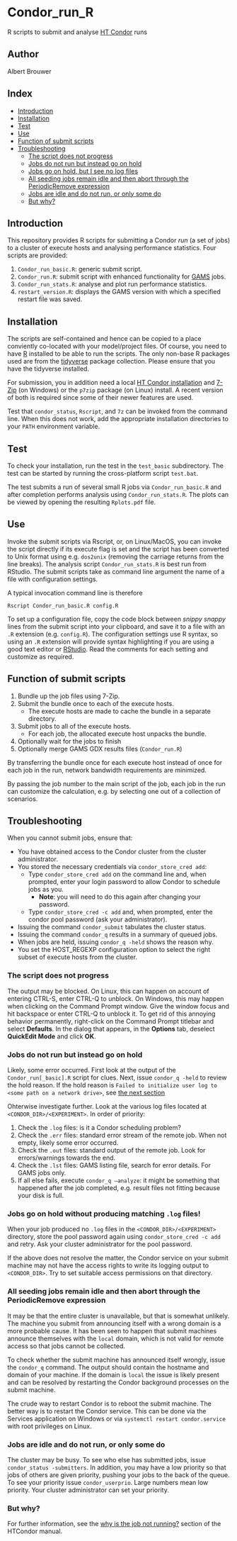 # Condor_run_R
R scripts to submit and analyse [HT Condor](https://research.cs.wisc.edu/htcondor/) runs

## Author
Albert Brouwer

## Index

* [Introduction](#introduction)
* [Installation](#installation)
* [Test](#test)
* [Use](#use)
* [Function of submit scripts](#function-of-submit-scripts)
* [Troubleshooting](#troubleshooting)
  + [The script does not progress](#the-script-does-not-progress)
  + [Jobs do not run but instead go on hold](#jobs-do-not-run-but-instead-go-on-hold)
  + [Jobs go on hold, but I see no log files](#jobs-go-on-hold-but-i-see-no-log-files)
  + [All seeding jobs remain idle and then abort through the PeriodicRemove expression](#all-seeding-jobs-remain-idle-and-then-abort-through-the-periodicremove-expression)
  + [Jobs are idle and do not run, or only some do](#jobs-are-idle-and-do-not-run-or-only-some-do)
  + [But why?](#but-why)

## Introduction
This repository provides R scripts for submitting a Condor *run* (a set of jobs) to a cluster of execute hosts and analysing performance statistics. Four scripts are provided:
1. `Condor_run_basic.R`: generic submit script.
2. `Condor_run.R`: submit script with enhanced functionality for [GAMS](https://www.gams.com/) jobs.
3. `Condor_run_stats.R`: analyse and plot run performance statistics.
4. `restart_version.R`: displays the GAMS version with which a specified restart file was saved.

## Installation
The scripts are self-contained and hence can be copied to a place conviently co-located with your model/project files. Of course, you need to have [R](https://www.r-project.org/) installed to be able to run the scripts. The only non-base R packages used are from the [tidyverse](https://www.tidyverse.org/) package collection. Please ensure that you have the tidyverse installed.

For submission, you in addition need a local [HT Condor installation](https://research.cs.wisc.edu/htcondor/downloads/) and [7-Zip](https://www.7-zip.org/) (on Windows) or the `p7zip` package (on Linux) install. A recent version of both is required since some of their newer features are used.

Test that `condor_status`, `Rscript`, and `7z` can be invoked from the command line. When this does not work, add the appropriate installation directories to your `PATH` environment variable.

## Test
To check your installation, run the test in the `test_basic` subdirectory. The test can be started by running the cross-platform script `test.bat`.

The test submits a run of several small R jobs via `Condor_run_basic.R` and after completion performs analysis using `Condor_run_stats.R`. The plots can be viewed by opening the resulting `Rplots.pdf` file.

## Use
Invoke the submit scripts via Rscript, or, on Linux/MacOS, you can invoke the script directly if its execute flag is set and the script has been converted to Unix format using e.g. `dos2unix` (removing the carriage returns from the line breaks). The analysis script `Condor_run_stats.R` is best run from RStudio. The submit scripts take as command line argument the name of a file with configuration settings. 

A typical invocation command line is therefore

`Rscript Condor_run_basic.R config.R`

To set up a configuration file, copy the code block between *snippy snappy* lines from the submit script into your clipboard, and save it to a file with an `.R` extension (e.g. `config.R`). The configuration settings use R syntax, so using an `.R` extension will provide syntax highlighting if you are using a good text editor or [RStudio](https://rstudio.com/). Read the comments for each setting and customize as required.

## Function of submit scripts
1. Bundle up the job files using 7-Zip.
2. Submit the bundle once to each of the execute hosts.
   - The execute hosts are made to cache the bundle in a separate directory.
3. Submit jobs to all of the execute hosts.
   - For each job, the allocated execute host unpacks the bundle.
4. Optionally wait for the jobs to finish
5. Optionally merge GAMS GDX results files (`Condor_run.R`)

By transferring the bundle once for each execute host instead of once for each job in the run, network bandwidth requirements are minimized.

By passing the job number to the main script of the job, each job in the run can customize the calculation, e.g. by selecting one out of a collection of scenarios.

## Troubleshooting
When you cannot submit jobs, ensure that:
- You have obtained access to the Condor cluster from the cluster administrator.
- You stored the necessary credentials via `condor_store_cred add`:
  * Type `condor_store_cred add` on the command line and, when prompted, enter your login password to allow Condor to schedule jobs as you.
    + **Note**: you will need to do this again after changing your password. 
  * Type `condor_store_cred -c add` and, when prompted, enter the condor pool password (ask your administrator).
- Issuing the command `condor_submit` tabulates the cluster status.
- Issuing the command `condor_q` results in a summary of queued jobs.
- When jobs are held, issuing `condor_q -held` shows the reason why.
- You set the HOST_REGEXP configuration option to select the right subset of execute hosts from the cluster.

### The script does not progress
The output may be blocked. On Linux, this can happen on account of entering CTRL-S, enter CTRL-Q to unblock. On Windows, this may happen when clicking on the Command Prompt window. Give the window focus and hit backspace or enter CTRL-Q to unblock it. To get rid of this annoying behavior permanently, right-click on the Command Prompt titlebar and select **Defaults**. In the dialog that appears, in the **Options** tab, deselect **QuickEdit Mode** and click **OK**.

### Jobs do not run but instead go on hold
Likely, some error occurred. First look at the output of the ``Condor_run[_basic].R`` script for
clues. Next, issue `condor_q -held` to review the hold reason. If the hold reason  is `Failed to
initialize user log to <some path on a network drive>`, see
[the next section](#jobs-go-on-hold-without-producing-matching-log-files)

Ohterwise investigate further. Look at the various log files located at ``<CONDOR_DIR>/<EXPERIMENT>``.
In order of priority:
1.  Check the ``.log`` files: is it a Condor scheduling problem?
2.  Check the ``.err`` files: standard error stream of the remote job. When not empty,
    likely some error occurred.
3.  Check the ``.out`` files: standard output of the remote job. Look for errors/warnings
    towards the end.
4.  Check the ``.lst`` files: GAMS listing file, search for error details. For GAMS jobs
    only.
5.  If all else fails, execute ``condor_q –analyze``: it might be something that
    happened after the job completed, e.g. result files not fitting because your
    disk is full.

### Jobs go on hold without producing matching `.log` files!
When your job produced no `.log` files in the ``<CONDOR_DIR>/<EXPERIMENT>`` directory,
store the pool password again using `condor_store_cred -c add` and retry. Ask your cluster
administrator for the pool password.

If the above does not resolve the matter, the Condor service on your submit machine may not
have the access rights to write its logging output to `<CONDOR_DIR>`. Try to set suitable
access permissions on that directory.

### All seeding jobs remain idle and then abort through the PeriodicRemove expression
It may be that the entire cluster is unavailable, but that is somewhat unlikely.
The machine you submit from announcing itself with a wrong domain is a more
probable cause. It has been seen to happen that submit machines announce
themselves with the ``local`` domain, which is not valid for remote access
so that jobs cannot be collected.

To check whether the submit machine has announced itself wrongly, issue the
``condor_q`` command. The output should contain the hostname and domain of your
machine. If the domain is ``local`` the issue is likely present and can be
resolved by restarting the Condor background processes on the submit machine.

The crude way to restart Condor is to reboot the submit machine. The better
way is to restart the Condor service. This can be done via the Services
application on Windows or via ``systemctl restart condor.service`` with
root privileges on Linux.

### Jobs are idle and do not run, or only some do
The cluster may be busy. To see who else has submitted jobs, issue `condor_status -submitters`.
In addition, you may have a low priority so that jobs of others are given priority,
pushing your jobs to the back of the queue. To see your priority issue `condor_userprio`.
Large numbers mean low priority. Your cluster administrator can set your priority.

### But why?
For further information, see the
[why is the job not running?](https://htcondor.readthedocs.io/en/latest/users-manual/managing-a-job.html#why-is-the-job-not-running)
section of the HTCondor manual.
